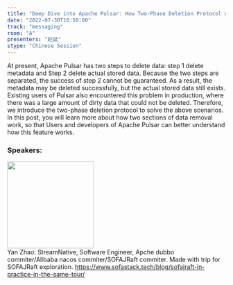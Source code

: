 ```yaml
---
title: "Deep Dive into Apache Pulsar: How Two-Phase Deletion Protocol works between Storage and Metadata"
date: "2022-07-30T16:50:00"
track: "messaging"
room: "A"
presenters: "赵延"
stype: "Chinese Session"
---
```

At present, Apache Pulsar has two steps to delete data: step 1 delete metadata and Step 2 delete actual stored data.
Because the two steps are separated, the success of step 2 cannot be guaranteed. As a result, the metadata may be deleted successfully, but the actual stored data still exists. Existing users of Pulsar also encountered this problem in production, where there was a large amount of dirty data that could not be deleted.
Therefore, we introduce the two-phase deletion protocol to solve the above scenarios. In this post, you will learn more about how two sections of data removal work, so that Users and developers of Apache Pulsar can better understand how this feature works.
 ### Speakers: 
 <img src="images/speaker/1189.png" width="200" /><br>Yan Zhao: StreamNative, Software Engineer, Apche dubbo commiter/Alibaba nacos commiter/SOFAJRaft commiter.
Made with trip for SOFAJRaft exploration. https://www.sofastack.tech/blog/sofajraft-in-practice-in-the-same-tour/

 
